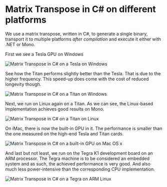 # Matrix Transpose in C# on different platforms

We use a matrix transpose, written in C#, to generate a single binary, transport it to multiple platforms *after compilation* and execute it either with .NET or Mono.

First we see a Tesla GPU on Windows

![Matrix Transpose in C# on a Tesla on Windows](../content/images/multi-platform/transp-cs-tesla.png)

See how the Titan performs slightly better than the Tesla. That is due to the higher frequency. This speed-up does come with the cost of reduced longevity though.

![Matrix Transpose in C# on a Titan on Windows](../content/images/multi-platform/transp-cs-titan.png)

Next, we run on Linux again on a Titan. As we can see, the Linux-based implementation achieves good results on Mono.

![Matrix Transpose in C# on a Titan on Linux](../content/images/multi-platform/transp-cs-linux.png)

On iMac, there is now the built-in GPU in it. The performance is smaller than the one measured on the high-end Tesla and Titan cards.

![Matrix Transpose in C# on a built-in GPU on Mac OS x](../content/images/multi-platform/transp-cs-mac.png)

And last but not least, we run on the Tegra K1 development board on an ARM processor. The Tegra machine is to be considered an embedded system and as such, the achieved performance is very good. And also much less power-intensive than the corresponding CPU implementation.

![Matrix Transpose in C# on a Tegra on ARM Linux](../content/images/multi-platform/transp-cs-tegra.png)